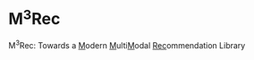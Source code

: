 # M$^3$Rec

M$^3$Rec: Towards a <ins>M</ins>odern <ins>M</ins>ulti<ins>M</ins>odal <ins>Rec</ins>ommendation Library
